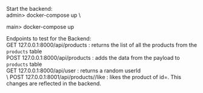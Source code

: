 Start the backend: \
admin> docker-compose up \\

main> docker-compose up

Endpoints to test for the Backend: \
GET 127.0.0.1:8000/api/products : returns the list of all the products from the `products` table \
POST 127.0.0.1:8000/api/products : adds the data from the payload to `products` table \
GET 127.0.0.1:8000/api/user : returns a random userId \
\\
POST 127.0.0.1:8001/api/products/<id>/like : likes the product of id=<id>. This changes are reflected in the backend. 
